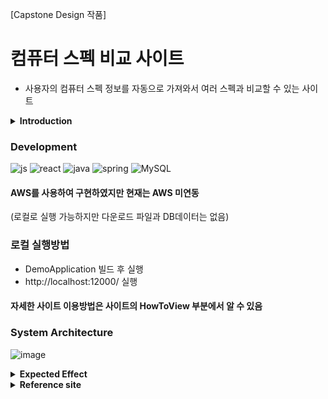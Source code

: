 [Capstone Design 작품]
# 컴퓨터 스펙 비교 사이트
- 사용자의 컴퓨터 스펙 정보를 자동으로 가져와서 여러 스펙과 비교할 수 있는 사이트
<details>
<summary>
  <strong>Introduction</strong>
</summary>
   <br>
사용자의 컴퓨터 스펙(CPU, GPU, RAM) 정보를 자동으로 가져와 알려주고, 다른 제품들과 비교하여 수준을 파악할 수 있으며, <br>
  사용자가 궁금한 제품을 직접 선택하여 확인할 수도 있다. <br>
CPU와 GPU 간의 병목 현상 여부를 확인할 수 있고 그에 맞는 업그레이드할 제품을 추천해주기도 한다.<br>
또한 자신의 스펙 또는 선택한 스펙으로 실행 가능한 게임을 확인할 수 있다.
</details>

### Development
![js](https://img.shields.io/badge/JavaScript-F7DF1E?style=for-the-badge&logo=JavaScript&logoColor=white) ![react](https://img.shields.io/badge/React-20232A?style=for-the-badge&logo=react&logoColor=61DAFB) ![java](https://img.shields.io/badge/Java-ED8B00?style=for-the-badge&logo=openjdk&logoColor=white) ![spring](https://img.shields.io/badge/Spring-6DB33F?style=for-the-badge&logo=spring&logoColor=white) ![MySQL](https://img.shields.io/badge/mysql-%2300f.svg?style=for-the-badge&logo=mysql&logoColor=white)

#### AWS를 사용하여 구현하였지만 현재는 AWS 미연동
(로컬로 실행 가능하지만 다운로드 파일과 DB데이터는 없음)

### 로컬 실행방법
- DemoApplication 빌드 후 실행
- http://localhost:12000/ 실행

#### 자세한 사이트 이용방법은 사이트의 HowToView 부분에서 알 수 있음

### System Architecture
![image](https://github.com/sameom1048/demo/assets/55376152/3784b61f-6513-4a77-99fd-5fa0aa43e4d6)

<details>
<summary>
  <strong>Expected Effect</strong>
</summary>
   <br>
   다양한 제품의 스펙을 한 눈에 비교할 수 있는
기능을 제공.
<br><br>
사용자는 자신의 컴퓨터 성능에 대해 명확하게
인식할 수 있다.
<br><br>
병목 현상 여부를 확인하는 기능을 통해 사용
자가 컴퓨터의 성능을 개선할 수 있는 방법을
제공받을 수 있다.
<br><br>
사용자는 자신의 컴퓨터로 실행 가능한 게임을
쉽게 확인할 수 있다.
</details>

<details>
<summary>
  <strong>Reference site</strong>
</summary>
   <br>
userbenchmark.com <br>
passmark.com <br>
systemrequirementslab.com/cyri <br>
pc-builds.com		
</details>
